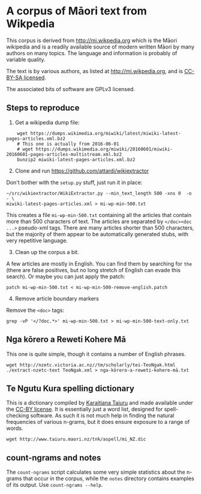 # A corpus of Māori text from Wikpedia

This corpus is derived from http://mi.wikpedia.org which is the Māori
wikipedia and is a readily available source of modern written Māori by
many authors on many topics. The language and information is probably
of variable quality.

The text is by various authors, as listed at http://mi.wikpedia.org,
and is [CC-BY-SA licensed](https://creativecommons.org/licenses/by-sa/3.0/).

The associated bits of software are GPLv3 licensed.

## Steps to reproduce

1. Get a wikipedia dump file:

```
    wget https://dumps.wikimedia.org/miwiki/latest/miwiki-latest-pages-articles.xml.bz2
    # This one is actually from 2016-06-01
    # wget https://dumps.wikimedia.org/miwiki/20160601/miwiki-20160601-pages-articles-multistream.xml.bz2
    bunzip2 miwiki-latest-pages-articles.xml.bz2
```

2. Clone and run https://github.com/attardi/wikiextractor

Don't bother with the `setup.py` stuff, just run it in place:

    ~/src/wikiextractor/WikiExtractor.py --min_text_length 500 -xns 0  -o - \
    miwiki-latest-pages-articles.xml > mi-wp-min-500.txt

This creates a file `mi-wp-min-500.txt` containing all the articles
that contain more than 500 characters of text. The articles are
separated by `</doc><doc ...>` pseudo-xml tags. There are many
articles shorter than 500 characters, but the majority of them appear
to be automatically generated stubs, with very repetitive language.

3. Clean up the corpus a bit.

A few articles are mostly in English. You can find them by searching
for `the` (there are false positives, but no long stretch of English
can evade this search). Or maybe you can just apply the patch:

    patch mi-wp-min-500.txt < mi-wp-min-500-remove-english.patch

4. Remove article boundary markers

Remove the `<doc>` tags:

    grep -vP '</?doc.*>' mi-wp-min-500.txt > mi-wp-min-500-text-only.txt


##  Nga kōrero a Reweti Kohere Mā

This one is quite simple, though it contains a number of English phrases.

```
wget http://nzetc.victoria.ac.nz//tm/scholarly/tei-TeoNgak.html
./extract-nzetc-text TeoNgak.xml > nga-kōrero-a-reweti-kohere-mā.txt
```

## Te Ngutu Kura spelling dictionary

This is a dictionary compiled by
[Karaitiana Taiuru](http://www.taiuru.maori.nz/) and made available
under the
[CC-BY license](https://creativecommons.org/licenses/by/3.0/). It is
essentially just a word list, designed for spell-checking software. As
such it is not much help in finding the natural frequencies of various
n-grams, but it does ensure exposure to a range of words.

```
wget http://www.taiuru.maori.nz/tnk/aspell/mi_NZ.dic
```

## count-ngrams and notes

The `count-ngrams` script calculates some very simple statistics about
the n-grams that occur in the corpus, while the `notes` directory
contains examples of its output. Use `count-ngrams --help`.
